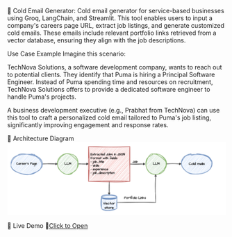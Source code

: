 📧 Cold Email Generator:
Cold email generator for service-based businesses using Groq, LangChain, and Streamlit. This tool enables users to input a company's careers page URL, extract job listings, and generate customized cold emails. These emails include relevant portfolio links retrieved from a vector database, ensuring they align with the job descriptions.

Use Case Example
Imagine this scenario:

TechNova Solutions, a software development company, wants to reach out to potential clients. They identify that Puma is hiring a Principal Software Engineer. Instead of Puma spending time and resources on recruitment, TechNova Solutions offers to provide a dedicated software engineer to handle Puma's projects.

A business development executive (e.g., Prabhat from TechNova) can use this tool to craft a personalized cold email tailored to Puma's job listing, significantly improving engagement and response rates.

📌 Architecture Diagram
![Architecture Diagram](architecture_cold_email_generator.png)



🚀 Live Demo 
🔗[Click to Open](http://51.21.182.215:8501/)
